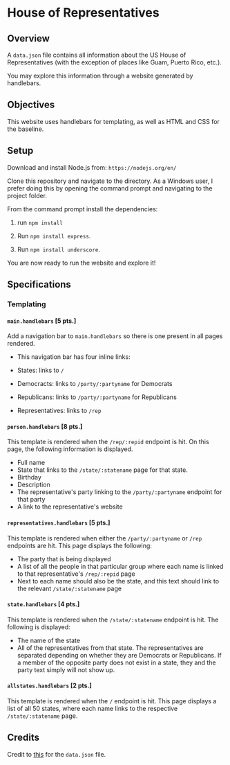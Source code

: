# House of Representatives
## Overview

A `data.json` file contains all information about the US House of Representatives (with the exception of places like Guam, Puerto Rico, etc.).

You may explore this information through a website generated by handlebars.

## Objectives

This website uses handlebars for templating, as well as HTML and CSS for the baseline. 

## Setup 

Download and install Node.js from: `https://nodejs.org/en/`

Clone this repository and navigate to the directory. As a Windows user, I prefer doing this by opening the command prompt and navigating to the project folder.

From the command prompt install the dependencies:

1. run `npm install`

2. Run `npm install express`. 

3. Run `npm install underscore`.

You are now ready to run the website and explore it!

## Specifications 

### Templating

#### `main.handlebars` [5 pts.]

Add a navigation bar to `main.handlebars` so there is one present in all pages rendered.

- This navigation bar has four inline links:

- States: links to `/`
- Democracts: links to `/party/:partyname` for Democrats
- Republicans: links to `/party/:partyname` for Republicans
- Representatives: links to `/rep`

#### `person.handlebars` [8 pts.]

This template is rendered when the `/rep/:repid` endpoint is hit. On this page, the following information is displayed.
- Full name
- State that links to the `/state/:statename` page for that state.
- Birthday
- Description
- The representative's party linking to the `/party/:partyname` endpoint for that party
- A link to the representative's website

#### `representatives.handlebars` [5 pts.]

This template is rendered when either the `/party/:partyname` or `/rep` endpoints are hit. This page displays the following:
- The party that is being displayed
- A list of all the people in that particular group where each name is linked to that representative's `/rep/:repid` page
- Next to each name should also be the state, and this text should link to the relevant `/state/:statename` page

#### `state.handlebars` [4 pts.]

This template is rendered when the `/state/:statename` endpoint is hit. The following is displayed:
- The name of the state
- All of the representatives from that state. The representatives are separated depending on whether they are Democrats or Republicans. If a member of the opposite party does not exist in a state, they and the party text simply will not show up.

#### `allstates.handlebars` [2 pts.]

This template is rendered when the `/` endpoint is hit. This page displays a list of all 50 states, where each name links to the respective `/state/:statename` page.

## Credits

Credit to [this](https://www.govtrack.us/api/v2/role?current=true&role_type=representative&limit=438) for the `data.json` file. 
